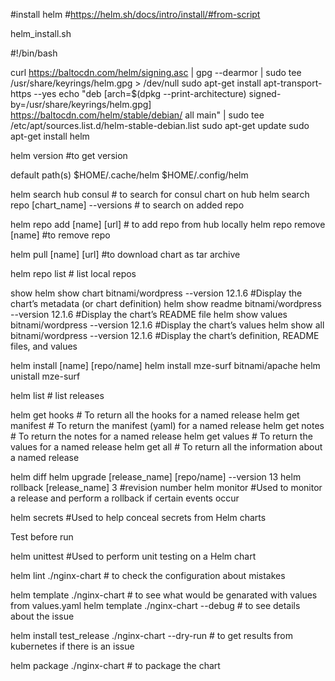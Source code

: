 #install helm
#https://helm.sh/docs/intro/install/#from-script


helm_install.sh

#!/bin/bash

curl https://baltocdn.com/helm/signing.asc | gpg --dearmor | sudo tee /usr/share/keyrings/helm.gpg > /dev/null
sudo apt-get install apt-transport-https --yes
echo "deb [arch=$(dpkg --print-architecture) signed-by=/usr/share/keyrings/helm.gpg] https://baltocdn.com/helm/stable/debian/ all main" | sudo tee /etc/apt/sources.list.d/helm-stable-debian.list
sudo apt-get update
sudo apt-get install helm

helm version #to get version

default path(s)
$HOME/.cache/helm
$HOME/.config/helm

helm search hub consul # to search for consul chart on hub
helm search repo [chart_name] --versions # to search on added repo


helm repo add [name] [url] # to add repo from hub locally
helm repo remove [name] #to remove repo

helm pull [name] [url] #to download chart as tar archive

helm repo list # list local repos

show
helm show chart bitnami/wordpress --version 12.1.6 #Display the chart’s metadata (or chart definition)
helm show readme bitnami/wordpress --version 12.1.6 #Display the chart’s README file
helm show values bitnami/wordpress --version 12.1.6 #Display the chart’s values
helm show all bitnami/wordpress --version 12.1.6 #Display the chart’s definition, README files, and values

helm install [name] [repo/name]
helm install mze-surf bitnami/apache
helm unistall mze-surf

helm list # list releases

helm get hooks # To return all the hooks for a named release
helm get manifest # To return the manifest (yaml) for a named release
helm get notes # To return the notes for a named release
helm get values # To return the values for a named release
helm get all # To return all the information about a named release

helm diff
helm upgrade [release_name] [repo/name] --version 13
helm rollback [release_name] 3 #revision number
helm monitor #Used to monitor a release and perform a rollback if certain events occur

helm secrets #Used to help conceal secrets from Helm charts



Test before run

helm unittest #Used to perform unit testing on a Helm chart

helm lint ./nginx-chart # to check the configuration about mistakes

helm template ./nginx-chart # to see what would be genarated with values from values.yaml
helm template ./nginx-chart --debug # to see details about the issue

helm install test_release ./nginx-chart --dry-run # to get results from kubernetes if there is an issue

helm package ./nginx-chart # to package the chart